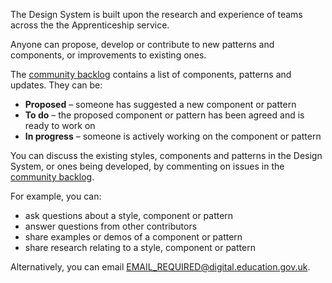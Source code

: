 The Design System is built upon the research and experience of teams across the the Apprenticeship service.

Anyone can propose, develop or contribute to new patterns and components, or improvements to existing ones.

The [community backlog](https://github.com/skillsfundingagency/das-design-system/issues) contains a list of components, patterns and updates. They can be:

- **Proposed** – someone has suggested a new component or pattern
- **To do** – the proposed component or pattern has been agreed and is ready to work on
- **In progress** – someone is actively working on the component or pattern

You can discuss the existing styles, components and patterns in the Design System, or ones being developed, by commenting on issues in the [community backlog](https://github.com/ministryofjustice/mojdt-design-system-backlog/projects/1). 

For example, you can:

- ask questions about a style, component or pattern
- answer questions from other contributors
- share examples or demos of a component or pattern
- share research relating to a style, component or pattern

Alternatively, you can email EMAIL_REQUIRED@digital.education.gov.uk.
